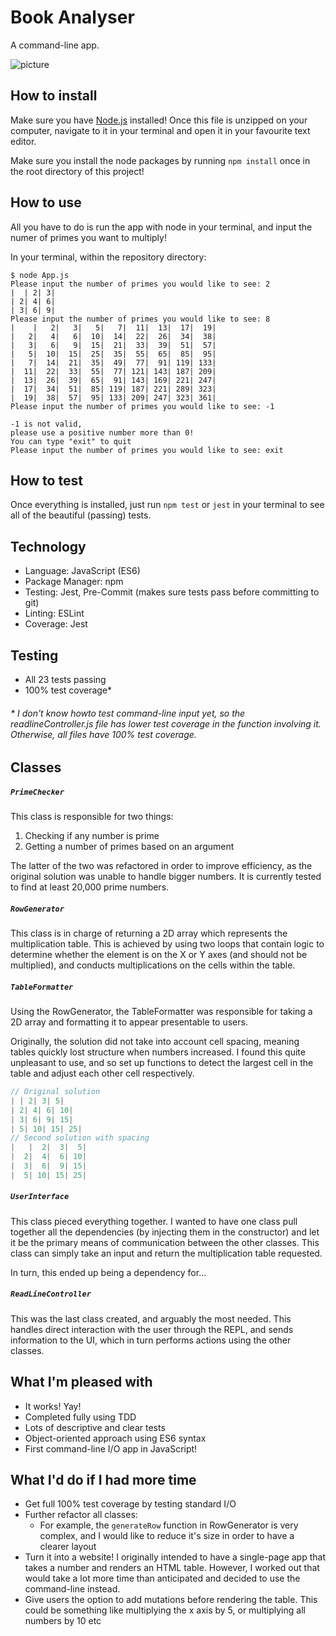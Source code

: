 # Book Analyser

A command-line app.

![picture]()

## How to install

Make sure you have [Node.js](https://nodejs.org/en/) installed! Once this file
is unzipped on your computer, navigate to it in your terminal and open it in
your favourite text editor.

Make sure you install the node packages by running `npm install` once in the
root directory of this project!

## How to use

All you have to do is run the app with node in your terminal, and input the
numer of primes you want to multiply!

In your terminal, within the repository directory:

```
$ node App.js
Please input the number of primes you would like to see: 2
|  | 2| 3|
| 2| 4| 6|
| 3| 6| 9|
Please input the number of primes you would like to see: 8
|    |   2|   3|   5|   7|  11|  13|  17|  19|
|   2|   4|   6|  10|  14|  22|  26|  34|  38|
|   3|   6|   9|  15|  21|  33|  39|  51|  57|
|   5|  10|  15|  25|  35|  55|  65|  85|  95|
|   7|  14|  21|  35|  49|  77|  91| 119| 133|
|  11|  22|  33|  55|  77| 121| 143| 187| 209|
|  13|  26|  39|  65|  91| 143| 169| 221| 247|
|  17|  34|  51|  85| 119| 187| 221| 289| 323|
|  19|  38|  57|  95| 133| 209| 247| 323| 361|
Please input the number of primes you would like to see: -1

-1 is not valid,
please use a positive number more than 0!
You can type "exit" to quit
Please input the number of primes you would like to see: exit
```

## How to test

Once everything is installed, just run `npm test` or `jest` in your terminal to
see all of the beautiful (passing) tests.

## Technology

* Language: JavaScript (ES6)
* Package Manager: npm
* Testing: Jest, Pre-Commit (makes sure tests pass before committing to git)
* Linting: ESLint
* Coverage: Jest

## Testing

* All 23 tests passing
* 100% test coverage\*

###### \* I don't know howto test command-line input yet, so the readlineController.js file has lower test coverage in the function involving it. Otherwise, all files have 100% test coverage.

## Classes

##### `PrimeChecker`

This class is responsible for two things:

1. Checking if any number is prime
2. Getting a number of primes based on an argument

The latter of the two was refactored in order to improve efficiency, as the
original solution was unable to handle bigger numbers. It is currently tested to
find at least 20,000 prime numbers.

##### `RowGenerator`

This class is in charge of returning a 2D array which represents the
multiplication table. This is achieved by using two loops that contain logic to
determine whether the element is on the X or Y axes (and should not be
multiplied), and conducts multiplications on the cells within the table.

##### `TableFormatter`

Using the RowGenerator, the TableFormatter was responsible for taking a 2D array
and formatting it to appear presentable to users.

Originally, the solution did not take into account cell spacing, meaning tables
quickly lost structure when numbers increased. I found this quite unpleasant to
use, and so set up functions to detect the largest cell in the table and adjust
each other cell respectively.

```JavaScript
// Original solution
| | 2| 3| 5|
| 2| 4| 6| 10|
| 3| 6| 9| 15|
| 5| 10| 15| 25|
// Second solution with spacing
|   |  2|  3|  5|
|  2|  4|  6| 10|
|  3|  6|  9| 15|
|  5| 10| 15| 25|
```

##### `UserInterface`

This class pieced everything together. I wanted to have one class pull together
all the dependencies (by injecting them in the constructor) and let it be the
primary means of communication between the other classes. This class can simply
take an input and return the multiplication table requested.

In turn, this ended up being a dependency for...

##### `ReadLineController`

This was the last class created, and arguably the most needed. This handles
direct interaction with the user through the REPL, and sends information to the
UI, which in turn performs actions using the other classes.

## What I'm pleased with

* It works! Yay!
* Completed fully using TDD
* Lots of descriptive and clear tests
* Object-oriented approach using ES6 syntax
* First command-line I/O app in JavaScript!

## What I'd do if I had more time

* Get full 100% test coverage by testing standard I/O
* Further refactor all classes:
  * For example, the `generateRow` function in RowGenerator is very complex, and
    I would like to reduce it's size in order to have a clearer layout
* Turn it into a website! I originally intended to have a single-page app that
  takes a number and renders an HTML table. However, I worked out that would
  take a lot more time than anticipated and decided to use the command-line
  instead.
* Give users the option to add mutations before rendering the table. This could
  be something like multiplying the x axis by 5, or multiplying all numbers by
  10 etc
